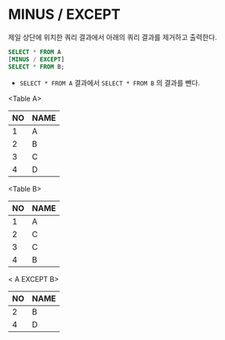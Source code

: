 # MINUS / EXCEPT

제일 상단에 위치한 쿼리 결과에서 아래의 쿼리 결과를 제거하고 출력한다.

```SQL
SELECT * FROM A
[MINUS / EXCEPT]
SELECT * FROM B;
```

- `SELECT * FROM A` 결과에서 `SELECT * FROM B` 의 결과를 뺀다.

\<Table A>

| NO  | NAME |
| --- | ---- |
| 1   | A    |
| 2   | B    |
| 3   | C    |
| 4   | D    |


\<Table B>

| NO  | NAME |
| --- | ---- |
| 1   | A    |
| 2   | C    |
| 3   | C    |
| 4   | B    |


\< A EXCEPT B>

| NO  | NAME |
| --- | ---- |
| 2   | B    |
| 4   | D    |
